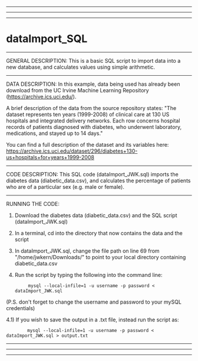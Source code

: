 ___________________________________________________________________________________________________________________________________________________________________
___________________________________________________________________________________________________________________________________________________________________
___________________________________________________________________________________________________________________________________________________________________
# dataImport_SQL

___________________________________________________________________________________________________________________________________________________________________
GENERAL DESCRIPTION:
This is a basic SQL script to import data into a new database, and calculates values using simple arithmetic.

___________________________________________________________________________________________________________________________________________________________________
DATA DESCRIPTION:
In this example, data being used has already been download from the UC Irvine Machine Learning Repository (https://archive.ics.uci.edu/). 

A brief description of the data from the source repository states: 
"The dataset represents ten years (1999-2008) of clinical care at 130 US hospitals and integrated delivery networks. Each row concerns hospital records of patients diagnosed with diabetes, who underwent laboratory, medications, and stayed up to 14 days."

You can find a full description of the dataset and its variables here: https://archive.ics.uci.edu/dataset/296/diabetes+130-us+hospitals+for+years+1999-2008 

___________________________________________________________________________________________________________________________________________________________________
CODE DESCRIPTION:
This SQL code (dataImport_JWK.sql) imports the diabetes data (diabetic_data.csv), and calculates the percentage of patients who are of a particular sex (e.g. male or female).

___________________________________________________________________________________________________________________________________________________________________
RUNNING THE CODE:
1) Download the diabetes data (diabetic_data.csv) and the SQL script (dataImport_JWK.sql)

2) In a terminal, cd into the directory that now contains the data and the script

3) In dataImport_JWK.sql, change the file path on line 69 from "/home/jwkern/Downloads/" to point to your local directory containing diabetic_data.csv

4) Run the script by typing the following into the command line:

            mysql --local-infile=1 -u username -p password < dataImport_JWK.sql

(P.S. don't forget to change the username and password to your mySQL credentials)

4.1) If you wish to save the output in a .txt file, instead run the script as:
      
            mysql --local-infile=1 -u username -p password < dataImport_JWK.sql > output.txt


   ___________________________________________________________________________________________________________________________________________________________________
___________________________________________________________________________________________________________________________________________________________________
___________________________________________________________________________________________________________________________________________________________________
